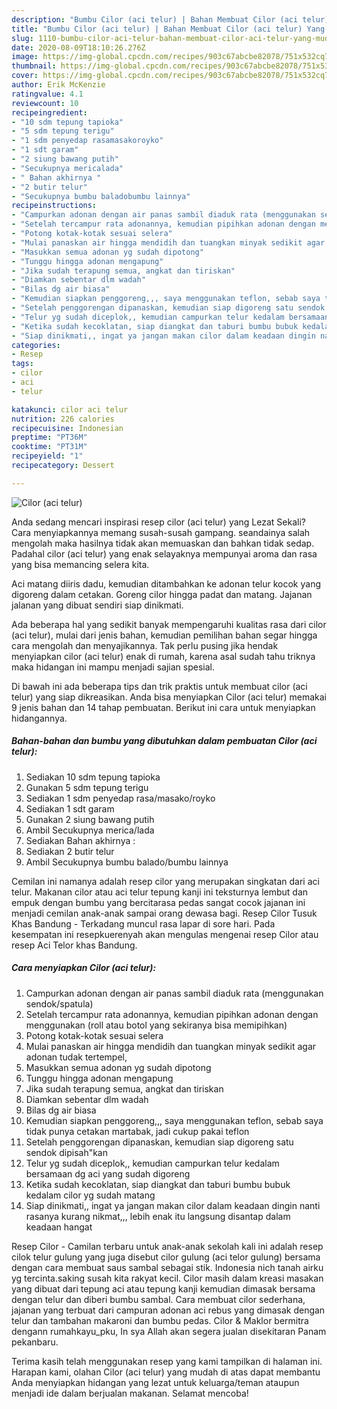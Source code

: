 ```yaml
---
description: "Bumbu Cilor (aci telur) | Bahan Membuat Cilor (aci telur) Yang Mudah Dan Praktis"
title: "Bumbu Cilor (aci telur) | Bahan Membuat Cilor (aci telur) Yang Mudah Dan Praktis"
slug: 1110-bumbu-cilor-aci-telur-bahan-membuat-cilor-aci-telur-yang-mudah-dan-praktis
date: 2020-08-09T18:10:26.276Z
image: https://img-global.cpcdn.com/recipes/903c67abcbe82078/751x532cq70/cilor-aci-telur-foto-resep-utama.jpg
thumbnail: https://img-global.cpcdn.com/recipes/903c67abcbe82078/751x532cq70/cilor-aci-telur-foto-resep-utama.jpg
cover: https://img-global.cpcdn.com/recipes/903c67abcbe82078/751x532cq70/cilor-aci-telur-foto-resep-utama.jpg
author: Erik McKenzie
ratingvalue: 4.1
reviewcount: 10
recipeingredient:
- "10 sdm tepung tapioka"
- "5 sdm tepung terigu"
- "1 sdm penyedap rasamasakoroyko"
- "1 sdt garam"
- "2 siung bawang putih"
- "Secukupnya mericalada"
- " Bahan akhirnya "
- "2 butir telur"
- "Secukupnya bumbu baladobumbu lainnya"
recipeinstructions:
- "Campurkan adonan dengan air panas sambil diaduk rata (menggunakan sendok/spatula)"
- "Setelah tercampur rata adonannya, kemudian pipihkan adonan dengan menggunakan (roll atau botol yang sekiranya bisa memipihkan)"
- "Potong kotak-kotak sesuai selera"
- "Mulai panaskan air hingga mendidih dan tuangkan minyak sedikit agar adonan tudak tertempel,"
- "Masukkan semua adonan yg sudah dipotong"
- "Tunggu hingga adonan mengapung"
- "Jika sudah terapung semua, angkat dan tiriskan"
- "Diamkan sebentar dlm wadah"
- "Bilas dg air biasa"
- "Kemudian siapkan penggoreng,,, saya menggunakan teflon, sebab saya tidak punya cetakan martabak, jadi cukup pakai teflon"
- "Setelah penggorengan dipanaskan, kemudian siap digoreng satu sendok dipisah&#34;kan"
- "Telur yg sudah diceplok,, kemudian campurkan telur kedalam bersamaan dg aci yang sudah digoreng"
- "Ketika sudah kecoklatan, siap diangkat dan taburi bumbu bubuk kedalam cilor yg sudah matang"
- "Siap dinikmati,, ingat ya jangan makan cilor dalam keadaan dingin nanti rasanya kurang nikmat,,, lebih enak itu langsung disantap dalam keadaan hangat"
categories:
- Resep
tags:
- cilor
- aci
- telur

katakunci: cilor aci telur 
nutrition: 226 calories
recipecuisine: Indonesian
preptime: "PT36M"
cooktime: "PT31M"
recipeyield: "1"
recipecategory: Dessert

---
```



![Cilor (aci telur)](https://img-global.cpcdn.com/recipes/903c67abcbe82078/751x532cq70/cilor-aci-telur-foto-resep-utama.jpg)

Anda sedang mencari inspirasi resep cilor (aci telur) yang Lezat Sekali? Cara menyiapkannya memang susah-susah gampang. seandainya salah mengolah maka hasilnya tidak akan memuaskan dan bahkan tidak sedap. Padahal cilor (aci telur) yang enak selayaknya mempunyai aroma dan rasa yang bisa memancing selera kita.

Aci matang diiris dadu, kemudian ditambahkan ke adonan telur kocok yang digoreng dalam cetakan. Goreng cilor hingga padat dan matang. Jajanan jalanan yang dibuat sendiri siap dinikmati.

Ada beberapa hal yang sedikit banyak mempengaruhi kualitas rasa dari cilor (aci telur), mulai dari jenis bahan, kemudian pemilihan bahan segar hingga cara mengolah dan menyajikannya. Tak perlu pusing jika hendak menyiapkan cilor (aci telur) enak di rumah, karena asal sudah tahu triknya maka hidangan ini mampu menjadi sajian spesial.


Di bawah ini ada beberapa tips dan trik praktis untuk membuat cilor (aci telur) yang siap dikreasikan. Anda bisa menyiapkan Cilor (aci telur) memakai 9 jenis bahan dan 14 tahap pembuatan. Berikut ini cara untuk menyiapkan hidangannya.

<!--inarticleads1-->

##### Bahan-bahan dan bumbu yang dibutuhkan dalam pembuatan Cilor (aci telur):

1. Sediakan 10 sdm tepung tapioka
1. Gunakan 5 sdm tepung terigu
1. Sediakan 1 sdm penyedap rasa/masako/royko
1. Sediakan 1 sdt garam
1. Gunakan 2 siung bawang putih
1. Ambil Secukupnya merica/lada
1. Sediakan  Bahan akhirnya :
1. Sediakan 2 butir telur
1. Ambil Secukupnya bumbu balado/bumbu lainnya


Cemilan ini namanya adalah resep cilor yang merupakan singkatan dari aci telur. Makanan cilor atau aci telur tepung kanji ini teksturnya lembut dan empuk dengan bumbu yang bercitarasa pedas sangat cocok jajanan ini menjadi cemilan anak-anak sampai orang dewasa bagi. Resep Cilor Tusuk Khas Bandung - Terkadang muncul rasa lapar di sore hari. Pada kesempatan ini resepkuerenyah akan mengulas mengenai resep Cilor atau resep Aci Telor khas Bandung. 

<!--inarticleads2-->

##### Cara menyiapkan Cilor (aci telur):

1. Campurkan adonan dengan air panas sambil diaduk rata (menggunakan sendok/spatula)
1. Setelah tercampur rata adonannya, kemudian pipihkan adonan dengan menggunakan (roll atau botol yang sekiranya bisa memipihkan)
1. Potong kotak-kotak sesuai selera
1. Mulai panaskan air hingga mendidih dan tuangkan minyak sedikit agar adonan tudak tertempel,
1. Masukkan semua adonan yg sudah dipotong
1. Tunggu hingga adonan mengapung
1. Jika sudah terapung semua, angkat dan tiriskan
1. Diamkan sebentar dlm wadah
1. Bilas dg air biasa
1. Kemudian siapkan penggoreng,,, saya menggunakan teflon, sebab saya tidak punya cetakan martabak, jadi cukup pakai teflon
1. Setelah penggorengan dipanaskan, kemudian siap digoreng satu sendok dipisah&#34;kan
1. Telur yg sudah diceplok,, kemudian campurkan telur kedalam bersamaan dg aci yang sudah digoreng
1. Ketika sudah kecoklatan, siap diangkat dan taburi bumbu bubuk kedalam cilor yg sudah matang
1. Siap dinikmati,, ingat ya jangan makan cilor dalam keadaan dingin nanti rasanya kurang nikmat,,, lebih enak itu langsung disantap dalam keadaan hangat


Resep Cilor - Camilan terbaru untuk anak-anak sekolah kali ini adalah resep cilok telur gulung yang juga disebut cilor gulung (aci telor gulung) bersama dengan cara membuat saus sambal sebagai stik. Indonesia nich tanah airku yg tercinta.saking susah kita rakyat kecil. Cilor masih dalam kreasi masakan yang dibuat dari tepung aci atau tepung kanji kemudian dimasak bersama dengan telur dan diberi bumbu sambal. Cara membuat cilor sederhana, jajanan yang terbuat dari campuran adonan aci rebus yang dimasak dengan telur dan tambahan makaroni dan bumbu pedas. Cilor &amp; Maklor bermitra dengann rumahkayu_pku, In sya Allah akan segera jualan disekitaran Panam pekanbaru. 

Terima kasih telah menggunakan resep yang kami tampilkan di halaman ini. Harapan kami, olahan Cilor (aci telur) yang mudah di atas dapat membantu Anda menyiapkan hidangan yang lezat untuk keluarga/teman ataupun menjadi ide dalam berjualan makanan. Selamat mencoba!
